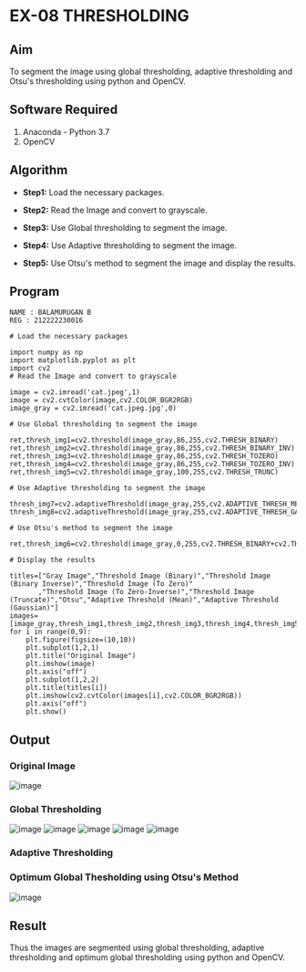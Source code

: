 # EX-08 THRESHOLDING
## Aim
To segment the image using global thresholding, adaptive thresholding and Otsu's thresholding using python and OpenCV.

## Software Required
1. Anaconda - Python 3.7
2. OpenCV

## Algorithm
- **Step1:** Load the necessary packages.

- **Step2:** Read the Image and convert to grayscale.

- **Step3:** Use Global thresholding to segment the image.

- **Step4:** Use Adaptive thresholding to segment the image.

- **Step5:** Use Otsu's method to segment the image and display the results.

## Program
```
NAME : BALAMURUGAN B
REG : 212222230016

# Load the necessary packages

import numpy as np
import matplotlib.pyplot as plt
import cv2
# Read the Image and convert to grayscale

image = cv2.imread('cat.jpeg',1)
image = cv2.cvtColor(image,cv2.COLOR_BGR2RGB)
image_gray = cv2.imread('cat.jpeg.jpg',0)

# Use Global thresholding to segment the image

ret,thresh_img1=cv2.threshold(image_gray,86,255,cv2.THRESH_BINARY)
ret,thresh_img2=cv2.threshold(image_gray,86,255,cv2.THRESH_BINARY_INV)
ret,thresh_img3=cv2.threshold(image_gray,86,255,cv2.THRESH_TOZERO)
ret,thresh_img4=cv2.threshold(image_gray,86,255,cv2.THRESH_TOZERO_INV)
ret,thresh_img5=cv2.threshold(image_gray,100,255,cv2.THRESH_TRUNC)

# Use Adaptive thresholding to segment the image

thresh_img7=cv2.adaptiveThreshold(image_gray,255,cv2.ADAPTIVE_THRESH_MEAN_C,cv2.THRESH_BINARY,11,2)
thresh_img8=cv2.adaptiveThreshold(image_gray,255,cv2.ADAPTIVE_THRESH_GAUSSIAN_C,cv2.THRESH_BINARY,11,2)

# Use Otsu's method to segment the image 

ret,thresh_img6=cv2.threshold(image_gray,0,255,cv2.THRESH_BINARY+cv2.THRESH_OTSU)

# Display the results

titles=["Gray Image","Threshold Image (Binary)","Threshold Image (Binary Inverse)","Threshold Image (To Zero)"
       ,"Threshold Image (To Zero-Inverse)","Threshold Image (Truncate)","Otsu","Adaptive Threshold (Mean)","Adaptive Threshold (Gaussian)"]
images=[image_gray,thresh_img1,thresh_img2,thresh_img3,thresh_img4,thresh_img5,thresh_img6,thresh_img7,thresh_img8]
for i in range(0,9):
    plt.figure(figsize=(10,10))
    plt.subplot(1,2,1)
    plt.title("Original Image")
    plt.imshow(image)
    plt.axis("off")
    plt.subplot(1,2,2)
    plt.title(titles[i])
    plt.imshow(cv2.cvtColor(images[i],cv2.COLOR_BGR2RGB))
    plt.axis("off")
    plt.show()

```


## Output

### Original Image 

![image](https://github.com/BALA291/Thresholdingg/assets/120717501/896a5060-0d4a-4627-b8b0-d7c994026727)

### Global Thresholding
![image](https://github.com/BALA291/Thresholdingg/assets/120717501/1a03e9e5-b47c-4d5c-8ff1-eb5c4d8bb3ea)
![image](https://github.com/BALA291/Thresholdingg/assets/120717501/3a0d534c-8a11-48f1-8655-4866b7587c54)
![image](https://github.com/BALA291/Thresholdingg/assets/120717501/d8a2c8cb-2c33-4e50-bed8-d78fb3a63f86)
![image](https://github.com/BALA291/Thresholdingg/assets/120717501/c65b8a57-b438-4522-a1d1-6a20e36b93c6)
![image](https://github.com/BALA291/Thresholdingg/assets/120717501/dffff962-4142-4c08-abf8-d13db895829f)


### Adaptive Thresholding


### Optimum Global Thesholding using Otsu's Method
![image](https://github.com/BALA291/Thresholdingg/assets/120717501/962144c1-fd6a-4b60-bdc7-bda5b413236d)


## Result
Thus the images are segmented using global thresholding, adaptive thresholding and optimum global thresholding using python and OpenCV.
